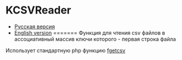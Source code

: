 KCSVReader
========
* [Pусская версия](README.md)
* [English version](README.en.md)
=======
Функция для чтения csv файлов в ассоциативный массив ключи которого - первая строка файла

Использует стандартную php функцию [fgetcsv](http://www.php.net/manual/ru/function.fgetcsv.php)
